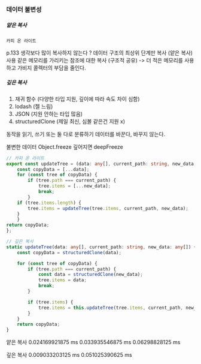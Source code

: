 ### 데이터 불변성 

##### 얕은 복사

`카피 온 라이트`

p.133 생각보다 많이 복사하지 않는다 ?
데이터 구조의 최상위 단계만 복사 (얕은 복사) 사용
같은 메모리를 가리키는 참조에 대한 복사 (구조적 공유)
-> 더 적은 메모리를 사용하고 가비지 콜렉터의 부담을 줄인다. 

##### 깊은 복사

1. 재귀 함수 (다양한 타입 지원, 깊이에 따라 속도 차이 심함)
2. lodash (젤 느림)
3. JSON (지원 안하는 타입 많음)
4. structuredClone (제일 최신, 심볼 같은건 지원 x)


동작을 읽기, 쓰기 또는 둘 다로 분류하기
데이터를 바꾼다, 바꾸지 않는다.

불변한 데이터 
Object.freeze
깊어지면 deepFreeze

```ts
// 카피 온 라이트
export const updateTree = (data: any[], current_path: string, new_data: any[]) => {
	const copyData = [...data];
	for (const tree of copyData) {
		if (tree.path === current_path) {
			tree.items = [...new_data];
			break;
		}
	if (tree.items.length) {
		tree.items = updateTree(tree.items, current_path, new_data);
	}
	}
return copyData;
};

// 깊은 복사
static updateTree(data: any[], current_path: string, new_data: any[]) {
	const copyData = structuredClone(data);

	for (const tree of copyData) {
		if (tree.path === current_path) {
			const data = structuredClone(new_data);
			tree.items = data;
			break;
		}

		if (tree.items) {
			tree.items = this.updateTree(tree.items, current_path, new_data);
		}
	}
	return copyData;
}
```
얕은 복사
0.024169921875 ms
0.033935546875 ms
0.06298828125 ms

깊은 복사
0.009033203125 ms
0.051025390625 ms